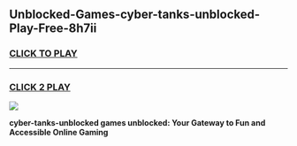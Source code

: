 
## Unblocked-Games-cyber-tanks-unblocked-Play-Free-8h7ii
<h3>
<a href="https://premium76.site?title=cyber-tanks-unblocked&ref=23A">CLICK TO PLAY</a></h3>
<hr>

<h3>
<a href="https://premium76.site?title=cyber-tanks-unblocked&ref=23A">CLICK 2 PLAY</a>
  
</h3>

<a href="https://premium76.site?title=cyber-tanks-unblocked&ref=23A"><img src="https://clearcache.store/games.png"></a>


**cyber-tanks-unblocked games unblocked: Your Gateway to Fun and Accessible Online Gaming**
